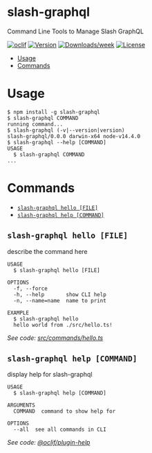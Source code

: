 slash-graphql
=============

Command Line Tools to Manage Slash GraphQL

[![oclif](https://img.shields.io/badge/cli-oclif-brightgreen.svg)](https://oclif.io)
[![Version](https://img.shields.io/npm/v/slash-graphql.svg)](https://npmjs.org/package/slash-graphql)
[![Downloads/week](https://img.shields.io/npm/dw/slash-graphql.svg)](https://npmjs.org/package/slash-graphql)
[![License](https://img.shields.io/npm/l/slash-graphql.svg)](https://github.com/dgraph-io/slash-graphql-cli/blob/master/package.json)

<!-- toc -->
* [Usage](#usage)
* [Commands](#commands)
<!-- tocstop -->
# Usage
<!-- usage -->
```sh-session
$ npm install -g slash-graphql
$ slash-graphql COMMAND
running command...
$ slash-graphql (-v|--version|version)
slash-graphql/0.0.0 darwin-x64 node-v14.4.0
$ slash-graphql --help [COMMAND]
USAGE
  $ slash-graphql COMMAND
...
```
<!-- usagestop -->
# Commands
<!-- commands -->
* [`slash-graphql hello [FILE]`](#slash-graphql-hello-file)
* [`slash-graphql help [COMMAND]`](#slash-graphql-help-command)

## `slash-graphql hello [FILE]`

describe the command here

```
USAGE
  $ slash-graphql hello [FILE]

OPTIONS
  -f, --force
  -h, --help       show CLI help
  -n, --name=name  name to print

EXAMPLE
  $ slash-graphql hello
  hello world from ./src/hello.ts!
```

_See code: [src/commands/hello.ts](https://github.com/dgraph-io/slash-graphql-cli/blob/v0.0.0/src/commands/hello.ts)_

## `slash-graphql help [COMMAND]`

display help for slash-graphql

```
USAGE
  $ slash-graphql help [COMMAND]

ARGUMENTS
  COMMAND  command to show help for

OPTIONS
  --all  see all commands in CLI
```

_See code: [@oclif/plugin-help](https://github.com/oclif/plugin-help/blob/v3.2.0/src/commands/help.ts)_
<!-- commandsstop -->
